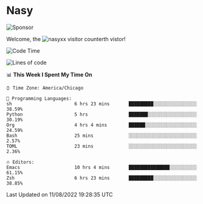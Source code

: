# Nasy

<!--
<p align="center">
<img height="200" src="https://github-readme-stats.vercel.app/api?username=nasyxx&count_private=true&show_icons=true&theme=dracula&include_all_commits=true"/>
<img height="200" src="https://github-readme-stats.vercel.app/api/top-langs/?username=nasyxx&theme=dracula&hide=html,jupyter+notebook&count_private=true&show_icons=true"/>
</p>

  
----------------
-->

![Sponsor](https://img.shields.io/static/v1.svg?label=Sponsor&message=%E2%9D%A4&logo=GitHub&style=flat&color=pink)
 
Welcome, the ![nasyxx visitor counter](https://count.getloli.com/get/@nasyxx?theme=rule34)th vistor!
 
<!--START_SECTION:waka-->
![Code Time](http://img.shields.io/badge/Code%20Time-2%2C552%20hrs%206%20mins-blue)

![Lines of code](https://img.shields.io/badge/From%20Hello%20World%20I%27ve%20Written-5%20Million%20lines%20of%20code-blue)

📊 **This Week I Spent My Time On** 

```text
⌚︎ Time Zone: America/Chicago

💬 Programming Languages: 
sh                       6 hrs 23 mins       █████████░░░░░░░░░░░░░░░░   38.59% 
Python                   5 hrs               ███████░░░░░░░░░░░░░░░░░░   30.19% 
Org                      4 hrs 4 mins        ██████░░░░░░░░░░░░░░░░░░░   24.59% 
Bash                     25 mins             ░░░░░░░░░░░░░░░░░░░░░░░░░   2.57% 
TOML                     23 mins             ░░░░░░░░░░░░░░░░░░░░░░░░░   2.36%

🔥 Editors: 
Emacs                    10 hrs 4 mins       ███████████████░░░░░░░░░░   61.15% 
Zsh                      6 hrs 23 mins       █████████░░░░░░░░░░░░░░░░   38.85%

```


 Last Updated on 11/08/2022 19:28:35 UTC
<!--END_SECTION:waka-->

<!-- ![visitors](https://visitor-badge.laobi.icu/badge?page_id=nasyxx.nasyxx) -->
